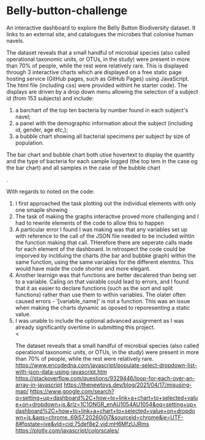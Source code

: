 # Belly-button-challenge
An interactive dashboard to explore the Belly Button Biodiversity dataset. It links to an external site, and catalogues the microbes that colonise human navels.
<p>The dataset reveals that a small handful of microbial species (also called operational taxonomic units, or OTUs, in the study) were present in more than 70% of people, while the rest were relatively rare. This is displayed through 3 interactive charts which are displayed on a free static page hosting service (GitHub pages, such as GitHub Pages) using JavaScript. The html file (including css) were provided withint he starter code). The displays are driven by a drop down menu allowing the selection of a subject id (from 153 subjects) and include:<ol>
  <li>a barchart of the top ten bacteria by number found in each subject's navel;</li>
  <li>a panel with the demographic information about the subject (including id, gender, age etc,);</li>
  <li>a bubble chart showing all bacterial specimens per subject by size of population.</li></ol></p>
 
<p>The bar chart and bubble chart both utise hovertext to display the quantity and the type of bacteria for each sample logged (the top tem in the case og the bar chart) and all samples in the case of the bubble chart</p>. 
<p>With regards to noted on the code:<ol>
  <li>I first approached the task plotting out the individual elements with only one smaple showing</li>
  <li>The task of making the graphs interactive proved more challenging and I had to rewrite elements of the code to allow this to happen</li>
  <li>A particular error I found I was making was that any variables set up with reference to the call of the JSON file needed to be included wihtin the function making that call. THerefore there are seperate calls made for each element of the dashboard. In retrospect the code could be imporved by inclduing the charts (the bar and bubbke graph) within the same function, using the same variables for the different elemtns. This would have made the code shorter and more elegant.</li>
  <li>Another learnign was that functions are better decalered than being set to a variable. Caling on that vairable could lead to errors, and I found that it as easier to declare functions (such as the sort and split functions) rather than use them to within variables. The olater often caused errors  -  '[variable_name]' is not a function. This was an issue when making the charts dynamic as oposed to reporesenting a static value.</li>
<li>I was unable to include the optional advanced assignment as I was already significantly overtime in submitting this project.</li><
 
   


The dataset reveals that a small handful of microbial species (also called operational taxonomic units, or OTUs, in the study) were present in more than 70% of people, while the rest were relatively rare.
https://www.encodedna.com/javascript/populate-select-dropdown-list-with-json-data-using-javascript.htm
https://stackoverflow.com/questions/9329446/loop-for-each-over-an-array-in-javascript
https://thenewtoys.dev/blog/2021/04/17/misusing-map/
https://www.google.com/search?q=setting+up+dashboard%2C+how+to+link+a+chart+to+selected+value+on+dropdown+js.&rlz=1C1ONGR_enAU1054AU1054&oq=setting+up+dashboard%2C+how+to+link+a+chart+to+selected+value+on+dropdown+js.&aqs=chrome..69i57.20260j0j7&sourceid=chrome&ie=UTF-8#fpstate=ive&vld=cid:75def8e2,vid:mH6MfzUJRms
https://plotly.com/javascript/colorscales/

